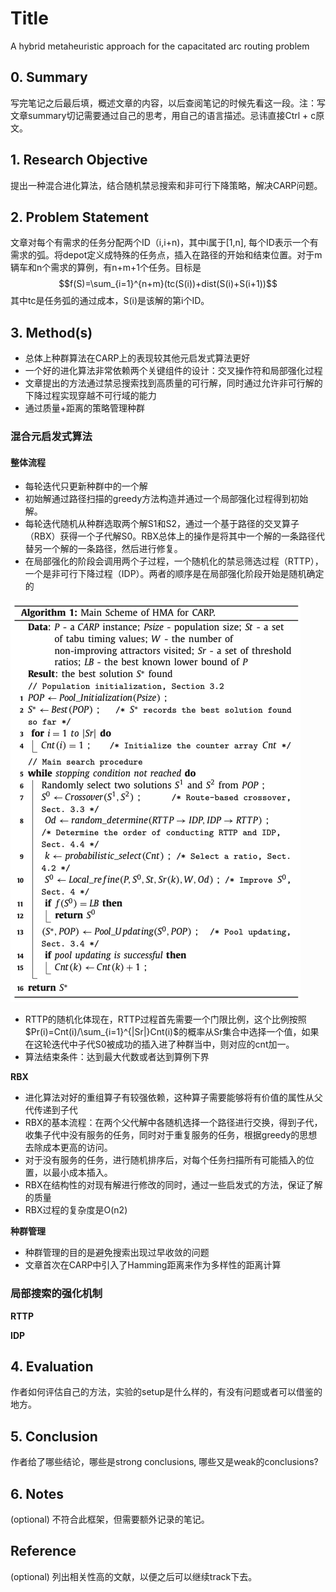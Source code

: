 <!--
 * @Author: your name
 * @Date: 2021-03-04 19:57:56
 * @LastEditTime: 2021-03-18 21:39:17
 * @LastEditors: Please set LastEditors
 * @Description: In User Settings Edit
 * @FilePath: /note_md/papers/2016-EJOR-chen-HMA.md
-->

# Title

A hybrid metaheuristic approach for the capacitated arc routing problem


## 0. Summary

写完笔记之后最后填，概述文章的内容，以后查阅笔记的时候先看这一段。注：写文章summary切记需要通过自己的思考，用自己的语言描述。忌讳直接Ctrl + c原文。



## 1. Research Objective

提出一种混合进化算法，结合随机禁忌搜索和非可行下降策略，解决CARP问题。



## 2. Problem Statement

文章对每个有需求的任务分配两个ID（i,i+n)，其中i属于\[1,n\], 每个ID表示一个有需求的弧。将depot定义成特殊的任务点，插入在路径的开始和结束位置。对于m辆车和n个需求的算例，有n+m+1个任务。目标是
$$f(S)=\sum_{i=1}^{n+m}(tc(S(i))+dist(S(i)+S(i+1))$$
其中tc是任务弧的通过成本，S(i)是该解的第i个ID。





## 3. Method(s)

- 总体上种群算法在CARP上的表现较其他元启发式算法更好
- 一个好的进化算法非常依赖两个关键组件的设计：交叉操作符和局部强化过程
- 文章提出的方法通过禁忌搜索找到高质量的可行解，同时通过允许非可行解的下降过程实现穿越不可行域的能力
- 通过质量+距离的策略管理种群

### 混合元启发式算法
#### 整体流程
- 每轮迭代只更新种群中的一个解
- 初始解通过路径扫描的greedy方法构造并通过一个局部强化过程得到初始解。
- 每轮迭代随机从种群选取两个解S1和S2，通过一个基于路径的交叉算子（RBX）获得一个子代解S0。RBX总体上的操作是将其中一个解的一条路径代替另一个解的一条路径，然后进行修复。
- 在局部强化的阶段会调用两个子过程，一个随机化的禁忌筛选过程（RTTP），一个是非可行下降过程（IDP）。两者的顺序是在局部强化阶段开始是随机确定的

![](../pictures/papers/2016EJOR-chen-HMA/algo1.png)

- RTTP的随机化体现在，RTTP过程首先需要一个门限比例，这个比例按照$Pr(i)=Cnt(i)/\sum_{i=1}^{|Sr|}Cnt(i)$的概率从Sr集合中选择一个值，如果在这轮迭代中子代S0被成功的插入进了种群当中，则对应的cnt加一。
- 算法结束条件：达到最大代数或者达到算例下界

**RBX**

- 进化算法对好的重组算子有较强依赖，这种算子需要能够将有价值的属性从父代传递到子代
- RBX的基本流程：在两个父代解中各随机选择一个路径进行交换，得到子代，收集子代中没有服务的任务，同时对于重复服务的任务，根据greedy的思想去除成本更高的访问。
- 对于没有服务的任务，进行随机排序后，对每个任务扫描所有可能插入的位置，以最小成本插入。
- RBX在结构性的对现有解进行修改的同时，通过一些启发式的方法，保证了解的质量
- RBX过程的复杂度是O(n2)

**种群管理**

- 种群管理的目的是避免搜索出现过早收敛的问题
- 文章首次在CARP中引入了Hamming距离来作为多样性的距离计算

### 局部搜索的强化机制


**RTTP**


**IDP**


## 4. Evaluation

作者如何评估自己的方法，实验的setup是什么样的，有没有问题或者可以借鉴的地方。



## 5. Conclusion

作者给了哪些结论，哪些是strong conclusions, 哪些又是weak的conclusions?



## 6. Notes

(optional) 不符合此框架，但需要额外记录的笔记。



## Reference

(optional) 列出相关性高的文献，以便之后可以继续track下去。
